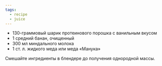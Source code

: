 ```yaml
---
tags:
  - recipe
  - juice
---
```

- 130-граммовый шарик протеинового порошка с ванильным вкусом
- 1 средний банан, очищенный
- 300 мл миндального молока
- 1 ст. л. жидкого меда или меда «Манука»

Смешайте ингредиенты в блендере до получения однородной массы.